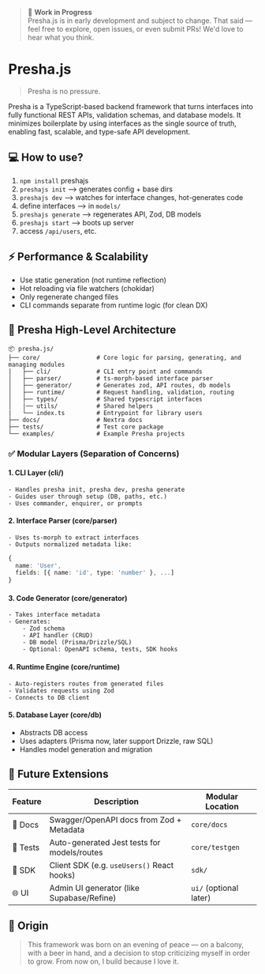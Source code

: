 > 🚧 **Work in Progress**  
> Presha.js is in early development and subject to change. 
> That said — feel free to explore, open issues, or even submit PRs! We'd love to hear what you think.

# Presha.js
> Presha is no pressure.

Presha is a TypeScript-based backend framework that turns interfaces into fully functional REST APIs, validation schemas, and database models. It minimizes boilerplate by using interfaces as the single source of truth, enabling fast, scalable, and type-safe API development.

## 💻 How to use? 

1. `npm install` preshajs
2. `preshajs init`               ⟶ generates config + base dirs
3. `preshajs dev`                ⟶ watches for interface changes, hot-generates code
4. define interfaces         ⟶ in `models/`
5. `preshajs generate`           ⟶ regenerates API, Zod, DB models
6. `preshajs start`              ⟶ boots up server
7. access `/api/users`, etc.

## ⚡ Performance & Scalability
- Use static generation (not runtime reflection)
- Hot reloading via file watchers (chokidar)
- Only regenerate changed files
- CLI commands separate from runtime logic (for clean DX)

## 🧱 Presha High-Level Architecture

```
📦 presha.js/
├── core/                # Core logic for parsing, generating, and managing modules
|   ├── cli/             # CLI entry point and commands
│   ├── parser/          # ts-morph-based interface parser
│   ├── generator/       # Generates zod, API routes, db models
│   ├── runtime/         # Request handling, validation, routing
│   ├── types/           # Shared typescript interfaces
│   |── utils/           # Shared helpers
|   └── index.ts         # Entrypoint for library users
├── docs/                # Nextra docs
├── tests/               # Test core package
└── examples/            # Example Presha projects
```

### ✅ Modular Layers (Separation of Concerns)

#### 1. CLI Layer (cli/)
    - Handles presha init, presha dev, presha generate
    - Guides user through setup (DB, paths, etc.)
    - Uses commander, enquirer, or prompts

#### 2. Interface Parser (core/parser)
    - Uses ts-morph to extract interfaces
    - Outputs normalized metadata like:
```ts
{
  name: 'User',
  fields: [{ name: 'id', type: 'number' }, ...]
}
```

#### 3. Code Generator (core/generator)
    - Takes interface metadata
    - Generates:
        - Zod schema
        - API handler (CRUD)
        - DB model (Prisma/Drizzle/SQL)
        - Optional: OpenAPI schema, tests, SDK hooks

#### 4. Runtime Engine (core/runtime)
    - Auto-registers routes from generated files
    - Validates requests using Zod
    - Connects to DB client

#### 5. Database Layer (core/db)
- Abstracts DB access
- Uses adapters (Prisma now, later support Drizzle, raw SQL)
- Handles model generation and migration

## 🔮 Future Extensions

| Feature  | Description                                 | Modular Location       |
| -------- | ------------------------------------------- | ---------------------- |
| 📘 Docs  | Swagger/OpenAPI docs from Zod + Metadata    | `core/docs`            |
| 🧪 Tests | Auto-generated Jest tests for models/routes | `core/testgen`         |
| 🔧 SDK   | Client SDK (e.g. `useUsers()` React hooks)  | `sdk/`                 |
| 🌐 UI    | Admin UI generator (like Supabase/Refine)   | `ui/` (optional later) |

## 🌅 Origin

> This framework was born on an evening of peace — on a balcony, with a beer in hand, and a decision to stop criticizing myself in order to grow. From now on, I build because I love it.

